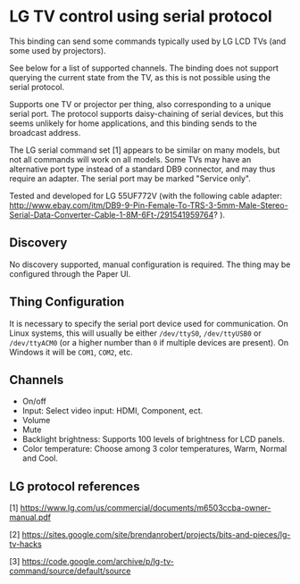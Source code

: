 # LG TV control using serial protocol
This binding can send some commands typically used by LG LCD TVs (and some used by projectors).

See below for a list of supported channels.
The binding does not support querying the current state from the TV, as this is not possible using the serial protocol.


Supports one TV or projector per thing, also corresponding to a unique serial port.
The protocol supports daisy-chaining of serial devices, but this seems unlikely for home
applications, and this binding sends to the broadcast address.

The LG serial command set [1] appears to be similar on many models, but not all commands will work on all models.
Some TVs may have an alternative port type instead of a standard DB9 connector, and may thus require an adapter.
The serial port may be marked "Service only".

Tested and developed for LG 55UF772V (with the following cable adapter: 
http://www.ebay.com/itm/DB9-9-Pin-Female-To-TRS-3-5mm-Male-Stereo-Serial-Data-Converter-Cable-1-8M-6Ft-/291541959764? ).

## Discovery

No discovery supported, manual configuration is required.
The thing may be configured through the Paper UI.

## Thing Configuration

It is necessary to specify the serial port device used for communication.
On Linux systems, this will usually be either `/dev/ttyS0`, `/dev/ttyUSB0` or `/dev/ttyACM0` (or a higher  number than `0` if multiple devices are present).
On Windows it will be `COM1`, `COM2`, etc.

## Channels

*   On/off
*   Input: Select video input: HDMI, Component, ect.
*   Volume
*   Mute
*   Backlight brightness: Supports 100 levels of brightness for LCD panels.
*   Color temperature: Choose among 3 color temperatures, Warm, Normal and Cool.

## LG protocol references

[1] <https://www.lg.com/us/commercial/documents/m6503ccba-owner-manual.pdf>

[2] <https://sites.google.com/site/brendanrobert/projects/bits-and-pieces/lg-tv-hacks>

[3] <https://code.google.com/archive/p/lg-tv-command/source/default/source>

